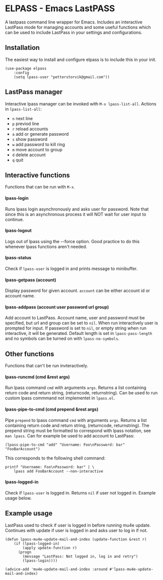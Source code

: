 # ELPASS - Emacs LastPASS

A lastpass command line wrapper for Emacs.
Includes an interactive LastPass mode for managing accounts and some useful functions which can be used to include LastPass in your settings and configurations.

## Installation

The easiest way to install and configure elpass is to include this in your init.

``` emacs-lisp
(use-package elpass
    :config
    (setq lpass-user "petterstorvik@gmail.com"))
```

## LastPass manager

Interactive lpass manager can be invoked with `M-x lpass-list-all`.
Actions in `lpass-list-all`:
- `n` next line
- `p` previod line
- `r` reload accounts
- `a` add or generate password
- `s` show password
- `w` add password to kill ring
- `m` move account to group
- `d` delete account
- `q` quit

## Interactive functions

Functions that can be run with `M-x`.

#### lpass-login

Runs lpass login asynchronously and asks user for password.
Note that since this is an asynchronous process it will NOT wait for user input to continue.

#### lpass-logout

Logs out of lpass using the --force option.
Good practice to do this whenever lpass functions aren't needed.

#### lpass-status

Check if `lpass-user` is logged in and prints message to minibuffer.

#### lpass-getpass (account)

Display password for given account.
`account` can be either account id or account name.

#### lpass-addpass (account user password url group)

Add account to LastPass.
Account name, user and password must be specified, but url and group can be set to `nil`.
When run interactively user is prompted for input.
If password is set to `nil`, or empty string when run interactive, it will be generated.
Default length is set in `lpass-pass-length` and no symbols can be turned on with `lpass-no-symbols`.

## Other functions

Functions that can't be run invteractively.

#### lpass-runcmd (cmd &rest args)

Run lpass command `cmd` with arguments `args`.
Returns a list containing return code and return string, (returncode, returnstring).
Can be used to run custom lpass commmand not implementet in `lpass.el`.

#### lpass-pipe-to-cmd (cmd prepend &rest args)

Pipe `prepend` to lpass command `cmd` with arguments `args`.
Returns a list containing return code and return string, (returncode, returnstring).
The prepend string must be formatted to correspond with lpass notation, see `man lpass`.
Can for example be used to add account to LastPass:

``` emacs-lisp
(lpass-pipe-to-cmd "add" "Username: Foo\nPassword: bar" "FooBarAccount")
```

This corresponds to the following shell command:

``` shell
printf "Username: Foo\nPassword: bar" | \
    lpass add FooBarAccount --non-interactive
```

#### lpass-logged-in

Check if `lpass-user` is logged in.
Returns `nil` if user not logged in.
Example usage below.

## Example usage

LastPass used to check if user is logged in before running mu4e update.
Continues with update if user is logged in and asks user to log in if not.

``` emacs-lisp
(defun lpass-mu4e-update-mail-and-index (update-function &rest r)
    (if (lpass-logged-in)
        (apply update-function r)
      (progn
        (message "LastPass: Not logged in, log in and retry")
        (lpass-login))))

(advice-add 'mu4e-update-mail-and-index :around #'lpass-mu4e-update-mail-and-index)
```
